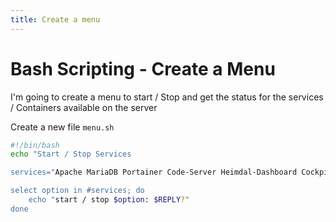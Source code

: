 ```yaml
---
title: Create a menu
---
```

# Bash Scripting - Create a Menu

I'm going to create a menu to start / Stop and get the status for the services / Containers available on the server

Create a new file `menu.sh`

```bash
#!/bin/bash
echo "Start / Stop Services

services="Apache MariaDB Portainer Code-Server Heimdal-Dashboard Cockpit"

select option in #services; do
    echo "start / stop $option: $REPLY?"
done
```
